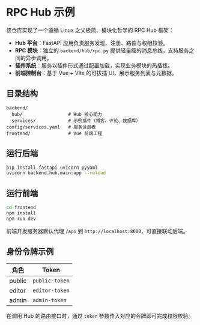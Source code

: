 # RPC Hub 示例

该仓库实现了一个遵循 Linux 之父极简、模块化哲学的 RPC Hub 框架：

- **Hub 平台**：FastAPI 应用负责服务发现、注册、路由与权限校验。
- **RPC 模块**：独立的 `backend/hub/rpc.py` 提供轻量级的消息总线，支持服务之间的异步调用。
- **插件系统**：服务以插件形式通过配置加载，实现业务模块的热插拔。
- **前端控制台**：基于 Vue + Vite 的可拔插 UI，展示服务列表与元数据。

## 目录结构

```
backend/
  hub/                 # Hub 核心能力
  services/            # 示例插件（博客、评论、数据库）
config/services.yaml   # 服务注册表
frontend/              # Vue 前端工程
```

## 运行后端

```bash
pip install fastapi uvicorn pyyaml
uvicorn backend.hub.main:app --reload
```

## 运行前端

```bash
cd frontend
npm install
npm run dev
```

前端开发服务器默认代理 `/api` 到 `http://localhost:8000`，可直接联动后端。

## 身份令牌示例

| 角色   | Token          |
| ------ | -------------- |
| public | `public-token` |
| editor | `editor-token` |
| admin  | `admin-token`  |

在调用 Hub 的路由接口时，通过 `token` 参数传入对应的令牌即可完成权限校验。
